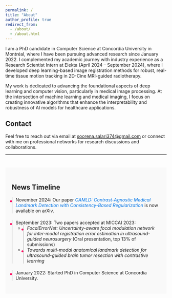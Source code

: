 ```yaml
---
permalink: /
title: "About"
author_profile: true
redirect_from: 
  - /about/
  - /about.html
---
```


I am a PhD candidate in Computer Science at Concordia University in Montréal, where I have been pursuing advanced research since January 2022. I complemented my academic journey with industry experience as a Research Scientist Intern at Elekta (April 2024 – September 2024), where I developed deep learning-based image registration methods for robust, real-time tissue motion tracking in 2D-Cine MRI-guided radiotherapy.

My work is dedicated to advancing the foundational aspects of deep learning and computer vision, particularly in medical image processing. At the intersection of machine learning and medical imaging, I focus on creating innovative algorithms that enhance the interpretability and robustness of AI models for healthcare applications.

## Contact
Feel free to reach out via email at soorena.salari374@gmail.com or connect with me on professional networks for research discussions and collaborations.

---

<style>
  .timeline li {
    padding-left: 10px;
    border-left: 2px solid #ccc;
    position: relative;
  }
  .timeline li::before {
    content: '•';
    position: absolute;
    left: -10px;
    top: 0;
    font-size: 20px;
    color: #fe0f62;
  }
  .timeline li strong {
    color: #333;
    font-weight: bold;
  }
</style>

<section id="news-timeline" style="padding: 20px; background-color: #f9f9f9; margin-top: 40px;">
  <h1>News Timeline</h1>
  <ul class="timeline" style="list-style: none; padding: 0;">
    <li style="margin-bottom: 20px;">
      November 2024: Our paper <a href="/publication/2024-11-20-CAMLD" style="color: #0073e6; text-decoration: none;"><em>CAMLD: Contrast-Agnostic Medical Landmark Detection with Consistency-Based Regularization</em></a> is now available on arXiv.
    </li>
    <li style="margin-bottom: 20px;">
      September 2023: Two papers accepted at MICCAI 2023:
      <ul>
        <li><em>FocalErrorNet: Uncertainty-aware focal modulation network for inter-modal registration error estimation in ultrasound-guided neurosurgery</em> (Oral presentation, top 13% of submissions)</li>
        <li><em>Towards multi-modal anatomical landmark detection for ultrasound-guided brain tumor resection with contrastive learning</em></li>
      </ul>
    </li>
    <li style="margin-bottom: 20px;">
      January 2022: Started PhD in Computer Science at Concordia University.
    </li>
  </ul>
</section>
